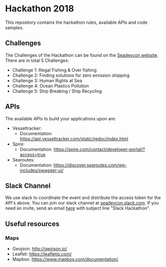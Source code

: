 # Hackathon 2018

This repository contains the hackathon rules, available APIs and code samples.

## Challenges

The Challenges of the Hackathon can be found on the [Seadevcon website](http://seadevcon.com/challenges-hackathon/). There are in total 5 Challenges:
- Challenge 1: Illegal Fishing & Over fishing
- Challenge 2: Finding solutions for zero emission shipping
- Challenge 3: Human Rights at Sea
- Challenge 4: Ocean Plastics Pollution
- Challenge 5: Ship Breaking / Ship Recycling

## APIs

The available APIs to build your applications upon are:
- Vesseltracker:
  * Documentation: https://api.vesseltracker.com/static/redoc/index.html
- Spire:
  * Documentation: https://spire.com/contact/developer-portal/?access=true
- Searoutes:
  * Documentation: https://discover.searoutes.com/wp-includes/swagger-ui/

## Slack Channel

We use slack to coordinate the event and distribute the access token for the API's above. You can join our slack channel at [seadevcon.slack.com](seadevcon.slack.com). If you need an invite, send an email [here](garreau@maritimedatasystem) with subject line "Slack Hackathon".

## Useful resources

### Maps
* Geojson: http://geojson.io/
* Leaflet: https://leafletjs.com/
* Mapbox: https://www.mapbox.com/documentation/
